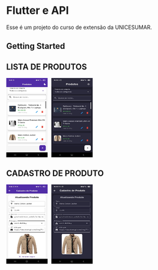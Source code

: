 # Flutter e API

Esse é um projeto do curso de extensão da UNICESUMAR.

## Getting Started

## LISTA DE PRODUTOS
<div style="display: flex; gap: 10px;">
  <img src="/assets/lista-produtos.jpg" width="110px" height="210px">
  <img src="/assets/lista-produtos-black.jpg" width="110px" height="210px">
</div>


## CADASTRO DE PRODUTO
<div style="display: flex; gap: 10px;">
  <img src="/assets/cadastro-produtos.jpg" width="110px" height="210px">
  <img src="/assets/cadastro-produtos-back.jpg" width="110px" height="210px">
</div>
